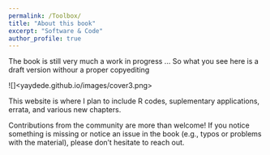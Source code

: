 ```yaml
---
permalink: /Toolbox/
title: "About this book"
excerpt: "Software & Code"
author_profile: true
---
```


The book is still very much a work in progress ... So what you see here is a draft version withour a proper copyediting

![]<yaydede.github.io/images/cover3.png>

This website is where I plan to include R codes, suplementary applications, errata, and various new chapters.

Contributions from the community are more than welcome! If you notice something is missing or notice an issue in the book (e.g., typos or problems with the material), please don’t hesitate to reach out. 
